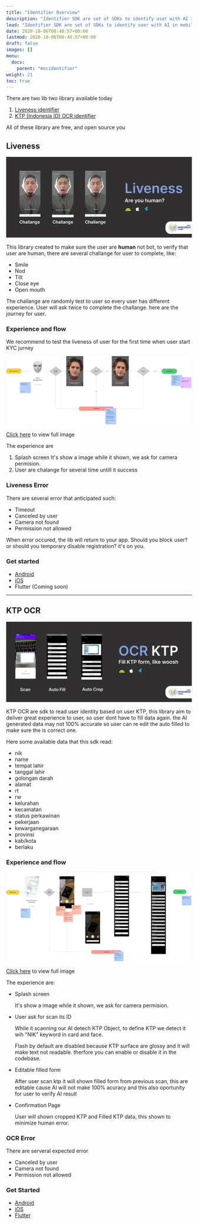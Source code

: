 ```yaml
---
title: "Identifier Overview"
description: "Identifier SDK are set of SDKs to identify user with AI in mobile application"
lead: "Identifier SDK are set of SDKs to identify user with AI in mobile application"
date: 2020-10-06T08:48:57+00:00
lastmod: 2020-10-06T08:48:57+00:00
draft: false
images: []
menu:
  docs:
    parent: "mncidentifier"
weight: 21
toc: true
---
```


There are two lib two library available today

1. [Liveness identifier](#liveness)
2. [KTP (Indonesia ID) OCR identifier](#ktp-ocr)

All of these library are free, and open source you

## Liveness

![banner_lv](banner_liveness.jpeg)

This library created to make sure the user are **human** not bot, to verify that user are human, there are several challange for user to complete, like:

- Smile
- Nod
- Tilt
- Close eye
- Open mouth

The challange are randomly test to user so every user has different experience. User will ask twice to complete the challange. here are the journey for user.

### Experience and flow

We recommend to test the liveness of user for the first time when user start KYC jurney

![flow_ocr](flow_lv.jpeg)

[Click here](flow_lv_full.jpeg) to view full image

The experience are

1. Splash screen
It's show a image while it shown, we ask for camera permision.
2. User are chalange for several time untill it success

### Liveness Error

There are several error that anticipated such:

- Timeout
- Canceled by user
- Camera not found
- Permission not allowed

When error occured, the lib will return to your app.
Should you block user? or should you temporary disable registration? it's on you.

### Get started

- [Android](https://github.com/mncinnovation/mnc-identifiersdk-android)
- [iOS](https://github.com/mncinnovation/mnc-identifiersdk-ios)
- Flutter (Coming soon)

---

## KTP OCR

![banner_ktp](banner_ocr.jpeg)

KTP OCR are sdk to read user identity based on user KTP, this library aim to deliver great experience to user, so user dont have to fill data again. the AI generated data may not 100% accurate so user can re edit the auto filled to make sure the is correct one.

Here some available data that this sdk read:

- nik
- name
- tempat lahir
- tanggal lahir
- golongan darah
- alamat
- rt
- rw
- kelurahan
- kecamatan
- status perkawinan
- pekerjaan
- kewarganegaraan
- provinsi
- kab/kota
- berlaku

### Experience and flow

![flow_ktp](flow_ktp.jpeg)

[Click here](flow_ktp_full.jpeg) to view full image

The experience are:

- Splash screen

    It's show a image while it shown, we ask for camera permision.

- User ask for scan its ID

    While it scanning our AI detech KTP Object, to define KTP we detect it wih "NIK" keyword in card and face.

    Flash by default are disabled because KTP surface are glossy and it will make text not readable. therfore you can enable or disable it in the codebase.

- Editable filled form

    After user scan ktp it will shown filled form from previous scan, this are editable cause AI will not make 100% acuracy and this also oportunity for user to verify AI result

- Confirmation Page

    User will shown cropped KTP and Filled KTP data, this shown to minimize human error.

### OCR Error

There are serveral expected error

- Canceled by user
- Camera not found
- Permission not allowed

### Get Started

- [Android](https://github.com/mncinnovation/mnc-identifiersdk-android)
- [iOS](https://github.com/mncinnovation/mnc-identifiersdk-ios)
- [Flutter](https://github.com/mncinnovation/mnc_identifier_ocr)

